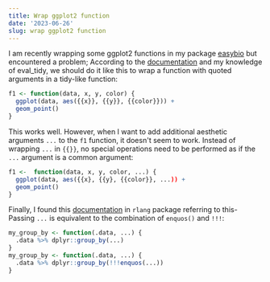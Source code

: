 ```yaml
---
title: Wrap ggplot2 function
date: '2023-06-26'
slug: wrap ggplot2 function
---
```


I am recently wrapping some ggplot2 functions in my package [easybio](https://github.com/snowGlint/easybio) but encountered a problem; According to the [documentation](https://ggplot2-book.org/programming.html#introduction) and my knowledge of eval_tidy, we should do it like this to wrap a function with quoted arguments in a tidy-like function:

```r
f1 <- function(data, x, y, color) {
  ggplot(data, aes({{x}}, {{y}}, {{color}})) +
  geom_point()
}
```

This works well. However, when I want to add additional aesthetic arguments `...` to the `f1` function, it doesn't seem to work. Instead of wrapping `...` in `{{}}`, no special operations need to be performed as if the `...` argument is a common argument:

```r
f1 <-  function(data, x, y, color, ...) {
  ggplot(data, aes({{x}, {{y}, {{color}}, ...)) +
  geom_point()
}
```

Finally, I found this [documentation](https://rlang.r-lib.org/reference/topic-metaprogramming.html#forwarding-patterns) in `rlang` package referring to this-Passing `...` is equivalent to the combination of `enquos()` and `!!!`:

```r
my_group_by <- function(.data, ...) {
  .data %>% dplyr::group_by(...)
}
my_group_by <- function(.data, ...) {
  .data %>% dplyr::group_by(!!!enquos(...))
}
```
